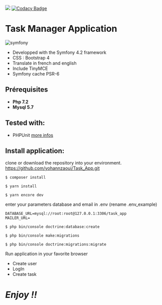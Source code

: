 <a href="https://codeclimate.com/github/yohannzaoui/Task_App/maintainability"><img src="https://api.codeclimate.com/v1/badges/191d9df633c332f3f12a/maintainability" /></a>
[![Codacy Badge](https://api.codacy.com/project/badge/Grade/4bedf3e82b284176b40896f43f726e7f)](https://www.codacy.com/app/yohannzaoui/Task_App?utm_source=github.com&amp;utm_medium=referral&amp;utm_content=yohannzaoui/Task_App&amp;utm_campaign=Badge_Grade)


Task Manager Application
==================================

![symfony](https://d1pwix07io15pr.cloudfront.net/vd3200fdf32/images/logos/header-logo.svg)

* Developped with the Symfony 4.2 framework
* CSS : Bootstrap 4
* Translate in french and english
* Include TinyMCE
* Symfony cache PSR-6

## Prérequisites
* **Php 7.2**
* **Mysql 5.7**

## Tested with:
- PHPUnit [more infos](https://phpunit.de/)

## Install application:
clone or download the repository into your environment. https://github.com/yohannzaoui/Task_App.git

```
$ composer install
```
```
$ yarn install
```
```
$ yarn encore dev
```
enter your parameters database and email in .env (rename .env_example)
```
DATABASE_URL=mysql://root:root@127.0.0.1:3306/task_app
MAILER_URL=
```
```
$ php bin/console doctrine:database:create
```
```
$ php bin/console make:migrations
```
```
$ php bin/console doctrine:migrations:migrate
```

Run application in your favorite browser

- Create user
- LogIn
- Create task

# *Enjoy !!*
